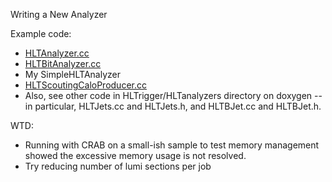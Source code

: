 Writing a New Analyzer

Example code:

 - [HLTAnalyzer.cc](https://github.com/cms-sw/cmssw/blob/CMSSW_8_1_X/HLTrigger/HLTanalyzers/src/HLTAnalyzer.cc/ "HLT Analyzer")
 - [HLTBitAnalyzer.cc](https://github.com/cms-sw/cmssw/blob/CMSSW_8_1_X/HLTrigger/HLTanalyzers/src/HLTBitAnalyzer.cc/ "HLT Bit Analyzer")
 - My SimpleHLTAnalyzer
 - [HLTScoutingCaloProducer.cc](https://cmssdt.cern.ch/SDT/doxygen/CMSSW_8_0_9/doc/html/de/d43/HLTScoutingCaloProducer_8cc_source.html "HLT Scouting Calo Producer")
 - Also, see other code in HLTrigger/HLTanalyzers directory on doxygen -- in particular, HLTJets.cc and HLTJets.h, and HLTBJet.cc and HLTBJet.h.

WTD:

- Running with CRAB on a small-ish sample to test memory management showed the excessive memory usage is not resolved. 
- Try reducing number of lumi sections per job
